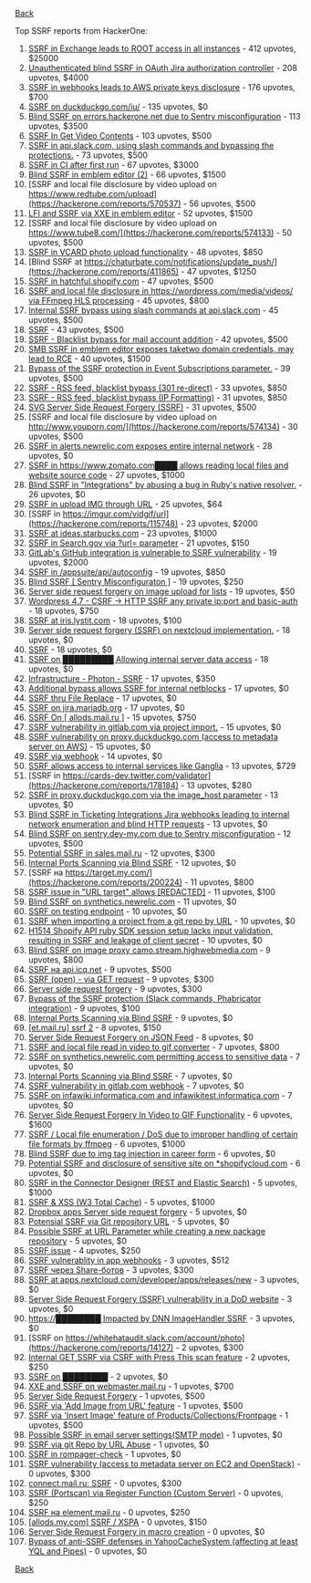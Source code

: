 [Back](../README.md)

Top SSRF reports from HackerOne:

1. [SSRF in Exchange leads to ROOT access in all instances](https://hackerone.com/reports/341876) - 412 upvotes, $25000
2. [Unauthenticated blind SSRF in OAuth Jira authorization controller](https://hackerone.com/reports/398799) - 208 upvotes, $4000
3. [SSRF in webhooks leads to AWS private keys disclosure](https://hackerone.com/reports/508459) - 176 upvotes, $700
4. [SSRF on duckduckgo.com/iu/](https://hackerone.com/reports/398641) - 135 upvotes, $0
5. [Blind SSRF on errors.hackerone.net due to Sentry misconfiguration](https://hackerone.com/reports/374737) - 113 upvotes, $3500
6. [SSRF In Get Video Contents](https://hackerone.com/reports/643622) - 103 upvotes, $500
7. [SSRF in api.slack.com, using slash commands and bypassing the protections.](https://hackerone.com/reports/381129) - 73 upvotes, $500
8. [SSRF in CI after first run](https://hackerone.com/reports/369451) - 67 upvotes, $3000
9. [Blind SSRF in emblem editor (2)](https://hackerone.com/reports/265050) - 66 upvotes, $1500
10. [SSRF and local file disclosure by video upload on https://www.redtube.com/upload](https://hackerone.com/reports/570537) - 56 upvotes, $500
11. [LFI and SSRF via XXE in emblem editor](https://hackerone.com/reports/347139) - 52 upvotes, $1500
12. [SSRF and local file disclosure by video upload on https://www.tube8.com/](https://hackerone.com/reports/574133) - 50 upvotes, $500
13. [SSRF in VCARD photo upload functionality](https://hackerone.com/reports/296045) - 48 upvotes, $850
14. [Blind SSRF at https://chaturbate.com/notifications/update_push/](https://hackerone.com/reports/411865) - 47 upvotes, $1250
15. [SSRF in hatchful.shopify.com](https://hackerone.com/reports/409701) - 47 upvotes, $500
16. [SSRF and local file disclosure in https://wordpress.com/media/videos/ via FFmpeg HLS processing](https://hackerone.com/reports/237381) - 45 upvotes, $800
17. [Internal SSRF bypass using slash commands at api.slack.com](https://hackerone.com/reports/356765) - 45 upvotes, $500
18. [SSRF](https://hackerone.com/reports/522203) - 43 upvotes, $500
19. [SSRF - Blacklist bypass for mail account addition](https://hackerone.com/reports/303378) - 42 upvotes, $500
20. [SMB SSRF in emblem editor exposes taketwo domain credentials, may lead to RCE](https://hackerone.com/reports/288353) - 40 upvotes, $1500
21. [Bypass of the SSRF protection in Event Subscriptions parameter.](https://hackerone.com/reports/386292) - 39 upvotes, $500
22. [SSRF - RSS feed, blacklist bypass (301 re-direct)](https://hackerone.com/reports/299135) - 33 upvotes, $850
23. [SSRF - RSS feed, blacklist bypass (IP Formatting)](https://hackerone.com/reports/299130) - 31 upvotes, $850
24. [SVG Server Side Request Forgery (SSRF)](https://hackerone.com/reports/223203) - 31 upvotes, $500
25. [SSRF and local file disclosure by video upload on http://www.youporn.com/](https://hackerone.com/reports/574134) - 30 upvotes, $500
26. [SSRF in alerts.newrelic.com exposes entire internal network](https://hackerone.com/reports/198690) - 28 upvotes, $0
27. [SSRF in https://www.zomato.com████ allows reading local files and website source code](https://hackerone.com/reports/271224) - 27 upvotes, $1000
28. [Blind SSRF in "Integrations" by abusing a bug in Ruby's native resolver.](https://hackerone.com/reports/287245) - 26 upvotes, $0
29. [SSRF in upload IMG through URL](https://hackerone.com/reports/228377) - 25 upvotes, $64
30. [SSRF in https://imgur.com/vidgif/url](https://hackerone.com/reports/115748) - 23 upvotes, $2000
31. [SSRF at ideas.starbucks.com](https://hackerone.com/reports/500468) - 23 upvotes, $1000
32. [SSRF in Search.gov via ?url= parameter](https://hackerone.com/reports/514224) - 21 upvotes, $150
33. [GitLab's GitHub integration is vulnerable to SSRF vulnerability](https://hackerone.com/reports/446593) - 19 upvotes, $2000
34. [SSRF in /appsuite/api/autoconfig](https://hackerone.com/reports/293847) - 19 upvotes, $850
35. [Blind SSRF [ Sentry Misconfiguraton ]](https://hackerone.com/reports/587012) - 19 upvotes, $250
36. [Server side request forgery on image upload for lists](https://hackerone.com/reports/158016) - 19 upvotes, $50
37. [Wordpress 4.7 - CSRF -&gt; HTTP SSRF any private ip:port and basic-auth](https://hackerone.com/reports/187520) - 18 upvotes, $750
38. [SSRF at iris.lystit.com](https://hackerone.com/reports/206894) - 18 upvotes, $100
39. [Server side request forgery (SSRF) on nextcloud implementation.](https://hackerone.com/reports/145524) - 18 upvotes, $0
40. [SSRF](https://hackerone.com/reports/253558) - 18 upvotes, $0
41. [SSRF on █████████ Allowing internal server data access](https://hackerone.com/reports/326040) - 18 upvotes, $0
42. [Infrastructure - Photon - SSRF](https://hackerone.com/reports/204513) - 17 upvotes, $350
43. [Additional bypass allows SSRF for internal netblocks](https://hackerone.com/reports/288950) - 17 upvotes, $0
44. [SSRF thru File Replace](https://hackerone.com/reports/243865) - 17 upvotes, $0
45. [SSRF on jira.mariadb.org](https://hackerone.com/reports/397402) - 17 upvotes, $0
46. [SSRF On [ allods.mail.ru ]](https://hackerone.com/reports/602498) - 15 upvotes, $750
47. [SSRF vulnerability in gitlab.com via project import.](https://hackerone.com/reports/215105) - 15 upvotes, $0
48. [SSRF vulnerability on proxy.duckduckgo.com (access to metadata server on AWS)](https://hackerone.com/reports/395521) - 15 upvotes, $0
49. [SSRF via webhook](https://hackerone.com/reports/243277) - 14 upvotes, $0
50. [SSRF allows access to internal services like Ganglia](https://hackerone.com/reports/151086) - 13 upvotes, $729
51. [SSRF in https://cards-dev.twitter.com/validator](https://hackerone.com/reports/178184) - 13 upvotes, $280
52. [SSRF in proxy.duckduckgo.com via the image_host parameter](https://hackerone.com/reports/358119) - 13 upvotes, $0
53. [Blind SSRF in Ticketing Integrations Jira webhooks leading to internal network enumeration and blind HTTP requests](https://hackerone.com/reports/344032) - 13 upvotes, $0
54. [Blind SSRF on sentry.dev-my.com due to Sentry misconfiguration](https://hackerone.com/reports/686363) - 12 upvotes, $500
55. [Potential SSRF in sales.mail.ru](https://hackerone.com/reports/97395) - 12 upvotes, $300
56. [Internal Ports Scanning via Blind SSRF](https://hackerone.com/reports/263169) - 12 upvotes, $0
57. [SSRF на https://target.my.com/](https://hackerone.com/reports/200224) - 11 upvotes, $800
58. [SSRF issue in "URL target" allows [REDACTED]](https://hackerone.com/reports/58897) - 11 upvotes, $100
59. [Blind SSRF on synthetics.newrelic.com](https://hackerone.com/reports/141304) - 11 upvotes, $0
60. [SSRF on testing endpoint](https://hackerone.com/reports/128685) - 10 upvotes, $0
61. [SSRF when importing a project from a git repo by URL](https://hackerone.com/reports/135937) - 10 upvotes, $0
62. [H1514 Shopify API ruby SDK session setup lacks input validation, resulting in SSRF and leakage of client secret](https://hackerone.com/reports/423437) - 10 upvotes, $0
63. [Blind SSRF on image proxy camo.stream.highwebmedia.com](https://hackerone.com/reports/385178) - 9 upvotes, $800
64. [SSRF на api.icq.net](https://hackerone.com/reports/432277) - 9 upvotes, $500
65. [SSRF (open) - via GET request](https://hackerone.com/reports/180527) - 9 upvotes, $300
66. [Server side request forgery](https://hackerone.com/reports/427227) - 9 upvotes, $300
67. [Bypass of the SSRF protection (Slack commands, Phabricator integration)](https://hackerone.com/reports/61312) - 9 upvotes, $100
68. [Internal Ports Scanning via Blind SSRF](https://hackerone.com/reports/281950) - 9 upvotes, $0
69. [[et.mail.ru] ssrf 2](https://hackerone.com/reports/258237) - 8 upvotes, $150
70. [Server Side Request Forgery on JSON Feed](https://hackerone.com/reports/280511) - 8 upvotes, $0
71. [SSRF and local file read in video to gif converter](https://hackerone.com/reports/115857) - 7 upvotes, $800
72. [SSRF on synthetics.newrelic.com permitting access to sensitive data](https://hackerone.com/reports/141682) - 7 upvotes, $0
73. [Internal Ports Scanning via Blind SSRF](https://hackerone.com/reports/287496) - 7 upvotes, $0
74. [SSRF vulnerability in gitlab.com webhook](https://hackerone.com/reports/301924) - 7 upvotes, $0
75. [SSRF on infawiki.informatica.com and infawikitest.informatica.com](https://hackerone.com/reports/327480) - 7 upvotes, $0
76. [Server Side Request Forgery In Video to GIF Functionality](https://hackerone.com/reports/91816) - 6 upvotes, $1600
77. [SSRF / Local file enumeration / DoS due to improper handling of certain file formats by ffmpeg](https://hackerone.com/reports/115978) - 6 upvotes, $1000
78. [Blind SSRF due to img tag injection in career form](https://hackerone.com/reports/236301) - 6 upvotes, $0
79. [Potential SSRF and disclosure of sensitive site on *shopifycloud.com](https://hackerone.com/reports/382612) - 6 upvotes, $0
80. [SSRF in the Connector Designer (REST and Elastic Search)](https://hackerone.com/reports/112156) - 5 upvotes, $1000
81. [SSRF &amp; XSS (W3 Total Cache)](https://hackerone.com/reports/138721) - 5 upvotes, $1000
82. [Dropbox apps Server side request forgery](https://hackerone.com/reports/137229) - 5 upvotes, $0
83. [Potensial SSRF via Git repository URL](https://hackerone.com/reports/359288) - 5 upvotes, $0
84. [Possible SSRF at URL Parameter while creating a new package repository](https://hackerone.com/reports/151680) - 5 upvotes, $0
85. [SSRF issue](https://hackerone.com/reports/120219) - 4 upvotes, $250
86. [SSRF vulnerablity in app webhooks](https://hackerone.com/reports/56828) - 3 upvotes, $512
87. [SSRF через Share-ботов](https://hackerone.com/reports/197365) - 3 upvotes, $300
88. [SSRF at apps.nextcloud.com/developer/apps/releases/new](https://hackerone.com/reports/213358) - 3 upvotes, $0
89. [Server Side Request Forgery (SSRF) vulnerability in a DoD website](https://hackerone.com/reports/189648) - 3 upvotes, $0
90. [https://████████ Impacted by DNN ImageHandler SSRF](https://hackerone.com/reports/482634) - 3 upvotes, $0
91. [SSRF on https://whitehataudit.slack.com/account/photo](https://hackerone.com/reports/14127) - 2 upvotes, $300
92. [Internal GET SSRF via CSRF with Press This scan feature](https://hackerone.com/reports/110801) - 2 upvotes, $250
93. [SSRF on ████████](https://hackerone.com/reports/406387) - 2 upvotes, $0
94. [XXE and SSRF on webmaster.mail.ru](https://hackerone.com/reports/12583) - 1 upvotes, $700
95. [Server Side Request Forgery](https://hackerone.com/reports/4461) - 1 upvotes, $500
96. [SSRF via 'Add Image from URL' feature](https://hackerone.com/reports/67377) - 1 upvotes, $500
97. [SSRF via 'Insert Image' feature of Products/Collections/Frontpage](https://hackerone.com/reports/67389) - 1 upvotes, $500
98. [Possible SSRF in email server settings(SMTP mode)](https://hackerone.com/reports/222667) - 1 upvotes, $0
99. [SSRF via git Repo by URL Abuse](https://hackerone.com/reports/191216) - 1 upvotes, $0
100. [SSRF in rompager-check](https://hackerone.com/reports/374818) - 1 upvotes, $0
101. [SSRF vulnerability (access to metadata server on EC2 and OpenStack)](https://hackerone.com/reports/53088) - 0 upvotes, $300
102. [connect.mail.ru: SSRF](https://hackerone.com/reports/14033) - 0 upvotes, $300
103. [SSRF (Portscan) via Register Function (Custom Server)](https://hackerone.com/reports/16571) - 0 upvotes, $250
104. [SSRF на element.mail.ru](https://hackerone.com/reports/117158) - 0 upvotes, $250
105. [[allods.my.com] SSRF / XSPA](https://hackerone.com/reports/111950) - 0 upvotes, $150
106. [Server Side Request Forgery in macro creation](https://hackerone.com/reports/50537) - 0 upvotes, $0
107. [Bypass of anti-SSRF defenses in YahooCacheSystem (affecting at least YQL and Pipes)](https://hackerone.com/reports/1066) - 0 upvotes, $0


[Back](../README.md)